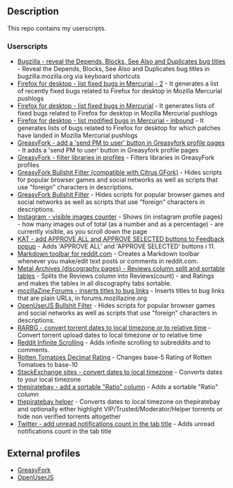 ## Description

This repo contains my userscripts.

### Userscripts

- [Bugzilla - reveal the Depends, Blocks, See Also and Duplicates bug titles](https://github.com/darkred/Userscripts/tree/master/Bugzilla_-_reveal_the_Depends%2C_Blocks%2C_See_Also_and_Duplicates_bug_titles#readme) - Reveal the Depends, Blocks, See Also and Duplicates bug titles in bugzilla.mozilla.org via keyboard shortcuts
- [Firefox for desktop - list fixed bugs in Mercurial - 2](https://github.com/darkred/Userscripts/tree/master/Firefox_for_desktop_-_list_fixed_bugs_in_Mercurial_-_2#readme) - It generates a list of recently fixed bugs related to Firefox for desktop in Mozilla Mercurial pushlogs
- [Firefox for desktop - list fixed bugs in Mercurial](https://github.com/darkred/Userscripts/tree/master/Firefox_for_desktop_-_list_fixed_bugs_in_Mercurial#readme) - It generates lists of fixed bugs related to Firefox for desktop in Mozilla Mercurial pushlogs
- [Firefox for desktop - list modified bugs in Mercurial - inbound](https://github.com/darkred/Userscripts/tree/master/Firefox_for_desktop_-_list_modified_bugs_in_Mercurial_-_inbound#readme) - It generates lists of bugs related to Firefox for desktop for which patches have landed in Mozilla Mercurial pushlogs
- [GreasyFork - add a 'send PM to user' button in Greasyfork profile pages](https://github.com/darkred/Userscripts/tree/master/GreasyFork_-_add_a_send_PM_to_user_button_in_Greasyfork_profile_pages#readme) - It adds a 'send PM to user' button in Greasyfork profile pages
- [GreasyFork - filter libraries in profiles](https://github.com/darkred/Userscripts/tree/master/GreasyFork_-_filter_libraries_in_profiles#readme) - Filters libraries in GreasyFork profiles
- [GreasyFork Bullshit Filter (compatible with Citrus GFork)](https://github.com/darkred/Userscripts/tree/master/GreasyFork_Bullshit_Filter_(compatible_with_Citrus_GFork)#readme) - Hides scripts for popular browser games and social networks as well as scripts that use "foreign" characters in descriptions.
- [GreasyFork Bullshit Filter](https://github.com/darkred/Userscripts/tree/master/GreasyFork_Bullshit_Filter#readme) - Hides scripts for popular browser games and social networks as well as scripts that use "foreign" characters in descriptions.
- [Instagram - visible images counter](https://github.com/darkred/Userscripts/tree/master/Instagram_-_visible_images_counter#readme) - Shows (in instagram profile pages) - how many images out of total (as a number and as a percentage) - are currently visible, as you scroll down the page
- [KAT - add APPROVE ALL and APPROVE SELECTED buttons to Feedback popup](https://github.com/darkred/Userscripts/tree/master/KAT_-_add_APPROVE_ALL_and_APPROVE_SELECTED_buttons_to_Feedback_popup#readme) - Adds 'APPROVE ALL' and 'APPROVE SELECTED' buttons i 11\.
- [Markdown toolbar for reddit.com](https://github.com/darkred/Userscripts/tree/master/Markdown_toolbar_for_reddit.com#readme) - Creates a Markdown toolbar whenever you make/edit text posts or comments in reddit.com.
- [Metal Archives (discography pages) - Reviews column split and sortable tables](https://github.com/darkred/Userscripts/tree/master/Metal_Archives_(discography_pages)_-_Reviews_column_split_and_sortable_tables#readme) - Splits the Reviews column into Reviews(count) - and Ratings and makes the tables in all discography tabs sortable.
- [mozillaZine Forums - inserts titles to bug links](https://github.com/darkred/Userscripts/tree/master/mozillaZine_Forums_-_insert_titles_to_bug_links#readme) - Inserts titles to bug links that are plain URLs, in forums.mozillazine.org
- [OpenUserJS Bullshit Filter](https://github.com/darkred/Userscripts/tree/master/OpenUserJS_Bullshit_Filter#readme) - Hides scripts for popular browser games and social networks as well as scripts that use "foreign" characters in descriptions.
- [RARBG - convert torrent dates to local timezone or to relative time](https://greasyfork.org/en/scripts/21550-rarbg-convert-torrent-dates-to-local-timezone-or-to-relative-time) - Convert torrent upload dates to local timezone or to relative time
- [Reddit Infinite Scrolling](https://github.com/darkred/Userscripts/tree/master/RARBG_-_convert_torrent_dates_to_local_timezone_or_to_relative_time#readme) - Adds infinite scrolling to subreddits and to comments.
- [Rotten Tomatoes Decimal Rating](https://github.com/darkred/Userscripts/tree/master/Rotten_Tomatoes_Decimal_Rating#readme) - Changes base-5 Rating of Rotten Tomatoes to base-10
- [StackExchange sites - convert dates to local timezone](https://github.com/darkred/Userscripts/tree/master/StackExchange_sites_-_convert_dates_to_local_timezone#readme) - Converts dates to your local timezone
- [thepiratebay - add a sortable "Ratio" column](https://github.com/darkred/Userscripts/tree/master/thepiratebay_-_adds_a_sortable_Ratio_column#readme) - Adds a sortable "Ratio" column
- [thepiratebay helper](https://github.com/darkred/Userscripts/tree/master/thepiratebay_helper#readme) - Converts dates to local timezone on thepiratebay and optionally either highlight VIP/Trusted/Moderator/Helper torrents or hide non verified torrents altogether
- [Twitter - add unread notifications count in the tab title](https://github.com/darkred/Userscripts/tree/master/Twitter_-_add_unread_notifications_count_in_the_tab_title#readme) - Adds unread notifications count in the tab title

## External profiles

- [GreasyFork](https://greasyfork.org/en/users/2160-darkred)
- [OpenUserJS](https://openuserjs.org/users/darkred)
